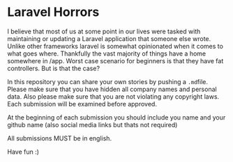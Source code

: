 # Laravel Horrors

I believe that most of us at some point in our lives were tasked with maintaining or updating a Laravel application that someone else wrote. Unlike other frameworks laravel is somewhat opinionated when it comes to what goes where. Thankfully the vast majority of things have a home somewhere in /app. Worst case scenario for beginners is that they have fat controllers. But is that the case?

In this repository you can share your own stories by pushing a `.md`file. Please make sure that you have hidden all company names and personal data.
Also please make sure that you are not violating any copyright laws. Each submission will be examined before approved.

At the beginning of each submission you should include you name and your github name (also social media links but thats not required)

All submissions MUST be in english. 

Have fun :)
